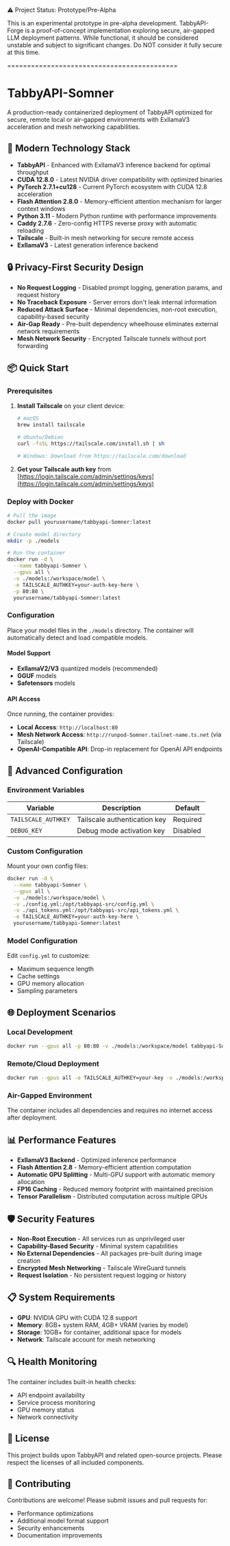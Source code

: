 ⚠️ Project Status: Prototype/Pre-Alpha

This is an experimental prototype in pre-alpha development. TabbyAPI-Forge is a proof-of-concept implementation exploring secure, air-gapped LLM deployment patterns. While functional, it should be considered unstable and subject to significant changes. Do NOT consider it fully secure at this time.

===========================================

# TabbyAPI-Somner

A production-ready containerized deployment of TabbyAPI optimized for secure, remote local or air-gapped environments with ExllamaV3 acceleration and mesh networking capabilities.

## 🚀 Modern Technology Stack

- **TabbyAPI** - Enhanced with ExllamaV3 inference backend for optimal throughput
- **CUDA 12.8.0** - Latest NVIDIA driver compatibility with optimized binaries
- **PyTorch 2.7.1+cu128** - Current PyTorch ecosystem with CUDA 12.8 acceleration
- **Flash Attention 2.8.0** - Memory-efficient attention mechanism for larger context windows
- **Python 3.11** - Modern Python runtime with performance improvements
- **Caddy 2.7.6** - Zero-config HTTPS reverse proxy with automatic reloading
- **Tailscale** - Built-in mesh networking for secure remote access
- **ExllamaV3** - Latest generation inference backend

## 🔒 Privacy-First Security Design

- **No Request Logging** - Disabled prompt logging, generation params, and request history
- **No Traceback Exposure** - Server errors don't leak internal information
- **Reduced Attack Surface** - Minimal dependencies, non-root execution, capability-based security
- **Air-Gap Ready** - Pre-built dependency wheelhouse eliminates external network requirements
- **Mesh Network Security** - Encrypted Tailscale tunnels without port forwarding

## 📦 Quick Start

### Prerequisites

1. **Install Tailscale** on your client device:
   ```bash
   # macOS
   brew install tailscale
   
   # Ubuntu/Debian
   curl -fsSL https://tailscale.com/install.sh | sh
   
   # Windows: Download from https://tailscale.com/download
   ```

2. **Get your Tailscale auth key** from [https://login.tailscale.com/admin/settings/keys](https://login.tailscale.com/admin/settings/keys)

### Deploy with Docker

```bash
# Pull the image
docker pull yourusername/tabbyapi-Somner:latest

# Create model directory
mkdir -p ./models

# Run the container
docker run -d \
  --name tabbyapi-Somner \
  --gpus all \
  -v ./models:/workspace/model \
  -e TAILSCALE_AUTHKEY=your-auth-key-here \
  -p 80:80 \
  yourusername/tabbyapi-Somner:latest
```

### Configuration

Place your model files in the `./models` directory. The container will automatically detect and load compatible models.

#### Model Support
- **ExllamaV2/V3** quantized models (recommended)
- **GGUF** models
- **Safetensors** models

#### API Access

Once running, the container provides:
- **Local Access**: `http://localhost:80`
- **Mesh Network Access**: `http://runpod-Somner.tailnet-name.ts.net` (via Tailscale)
- **OpenAI-Compatible API**: Drop-in replacement for OpenAI API endpoints

## 🔧 Advanced Configuration

### Environment Variables

| Variable | Description | Default |
|----------|-------------|---------|
| `TAILSCALE_AUTHKEY` | Tailscale authentication key | Required |
| `DEBUG_KEY` | Debug mode activation key | Disabled |

### Custom Configuration

Mount your own config files:

```bash
docker run -d \
  --name tabbyapi-Somner \
  --gpus all \
  -v ./models:/workspace/model \
  -v ./config.yml:/opt/tabbyapi-src/config.yml \
  -v ./api_tokens.yml:/opt/tabbyapi-src/api_tokens.yml \
  -e TAILSCALE_AUTHKEY=your-auth-key-here \
  yourusername/tabbyapi-Somner:latest
```

### Model Configuration

Edit `config.yml` to customize:
- Maximum sequence length
- Cache settings
- GPU memory allocation
- Sampling parameters

## 🌐 Deployment Scenarios

### Local Development
```bash
docker run --gpus all -p 80:80 -v ./models:/workspace/model tabbyapi-Somner
```

### Remote/Cloud Deployment
```bash
docker run --gpus all -e TAILSCALE_AUTHKEY=your-key -v ./models:/workspace/model tabbyapi-Somner
```

### Air-Gapped Environment
The container includes all dependencies and requires no internet access after deployment.

## 📊 Performance Features

- **ExllamaV3 Backend** - Optimized inference performance
- **Flash Attention 2.8** - Memory-efficient attention computation
- **Automatic GPU Splitting** - Multi-GPU support with automatic memory allocation
- **FP16 Caching** - Reduced memory footprint with maintained precision
- **Tensor Parallelism** - Distributed computation across multiple GPUs

## 🛡️ Security Features

- **Non-Root Execution** - All services run as unprivileged user
- **Capability-Based Security** - Minimal system capabilities
- **No External Dependencies** - All packages pre-built during image creation
- **Encrypted Mesh Networking** - Tailscale WireGuard tunnels
- **Request Isolation** - No persistent request logging or history

## 📋 System Requirements

- **GPU**: NVIDIA GPU with CUDA 12.8 support
- **Memory**: 8GB+ system RAM, 4GB+ VRAM (varies by model)
- **Storage**: 10GB+ for container, additional space for models
- **Network**: Tailscale account for mesh networking

## 🔍 Health Monitoring

The container includes built-in health checks:
- API endpoint availability
- Service process monitoring
- GPU memory status
- Network connectivity

## 📄 License

This project builds upon TabbyAPI and related open-source projects. Please respect the licenses of all included components.

## 🤝 Contributing

Contributions are welcome! Please submit issues and pull requests for:
- Performance optimizations
- Additional model format support
- Security enhancements
- Documentation improvements
